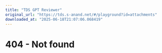 ```yaml
---
title: "TDS GPT Reviewer"
original_url: "https://tds.s-anand.net/#/playground?id=attachments"
downloaded_at: "2025-06-18T21:07:06.068419"
---
```


404 - Not found
===============